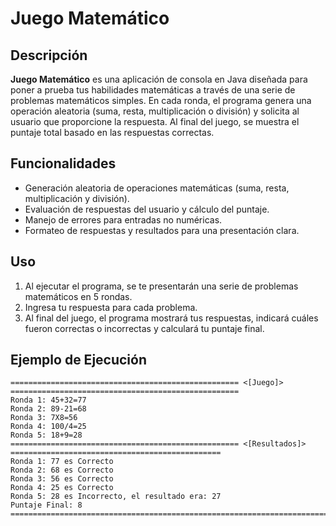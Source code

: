 # Juego Matemático

## Descripción

**Juego Matemático** es una aplicación de consola en Java diseñada para poner a prueba tus habilidades matemáticas a través de una serie de problemas matemáticos simples. En cada ronda, el programa genera una operación aleatoria (suma, resta, multiplicación o división) y solicita al usuario que proporcione la respuesta. Al final del juego, se muestra el puntaje total basado en las respuestas correctas.

## Funcionalidades

- Generación aleatoria de operaciones matemáticas (suma, resta, multiplicación y división).
- Evaluación de respuestas del usuario y cálculo del puntaje.
- Manejo de errores para entradas no numéricas.
- Formateo de respuestas y resultados para una presentación clara.

## Uso

1. Al ejecutar el programa, se te presentarán una serie de problemas matemáticos en 5 rondas.
2. Ingresa tu respuesta para cada problema.
3. Al final del juego, el programa mostrará tus respuestas, indicará cuáles fueron correctas o incorrectas y calculará tu puntaje final.

## Ejemplo de Ejecución

```plaintext
=================================================== <[Juego]> ===================================================
Ronda 1: 45+32=77
Ronda 2: 89-21=68
Ronda 3: 7X8=56
Ronda 4: 100/4=25
Ronda 5: 18+9=28
=================================================== <[Resultados]> ===============================================
Ronda 1: 77 es Correcto
Ronda 2: 68 es Correcto
Ronda 3: 56 es Correcto
Ronda 4: 25 es Correcto
Ronda 5: 28 es Incorrecto, el resultado era: 27
Puntaje Final: 8
==================================================================================================================
